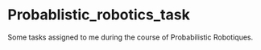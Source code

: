 # Probablistic_robotics_task
Some tasks assigned to me during the course of Probabilistic Robotiques.
